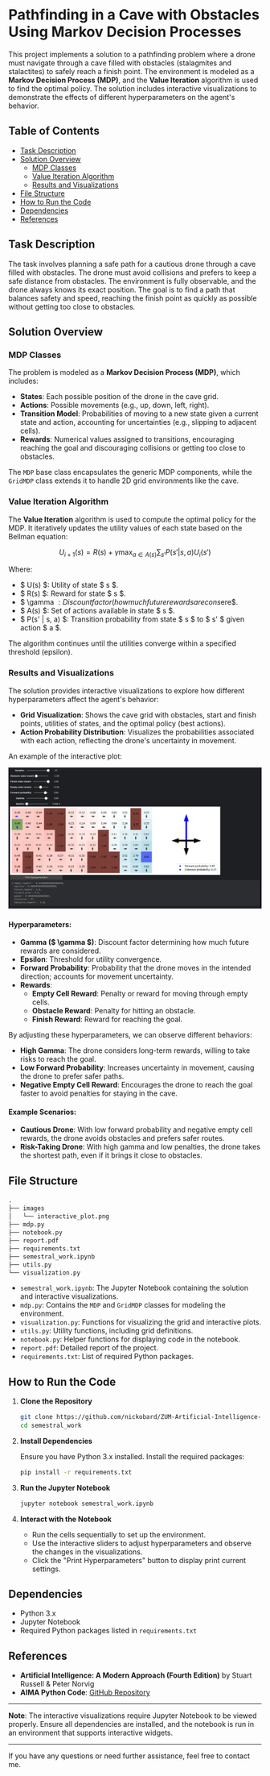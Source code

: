 # Pathfinding in a Cave with Obstacles Using Markov Decision Processes

This project implements a solution to a pathfinding problem where a drone must navigate through a cave filled with obstacles (stalagmites and stalactites) to safely reach a finish point. The environment is modeled as a **Markov Decision Process (MDP)**, and the **Value Iteration** algorithm is used to find the optimal policy. The solution includes interactive visualizations to demonstrate the effects of different hyperparameters on the agent's behavior.

## Table of Contents

- [Task Description](#task-description)
- [Solution Overview](#solution-overview)
    - [MDP Classes](#mdp-classes)
    - [Value Iteration Algorithm](#value-iteration-algorithm)
    - [Results and Visualizations](#results-and-visualizations)
- [File Structure](#file-structure)
- [How to Run the Code](#how-to-run-the-code)
- [Dependencies](#dependencies)
- [References](#references)

## Task Description

The task involves planning a safe path for a cautious drone through a cave filled with obstacles. The drone must avoid collisions and prefers to keep a safe distance from obstacles. The environment is fully observable, and the drone always knows its exact position. The goal is to find a path that balances safety and speed, reaching the finish point as quickly as possible without getting too close to obstacles.

## Solution Overview

### MDP Classes

The problem is modeled as a **Markov Decision Process (MDP)**, which includes:

- **States**: Each possible position of the drone in the cave grid.
- **Actions**: Possible movements (e.g., up, down, left, right).
- **Transition Model**: Probabilities of moving to a new state given a current state and action, accounting for uncertainties (e.g., slipping to adjacent cells).
- **Rewards**: Numerical values assigned to transitions, encouraging reaching the goal and discouraging collisions or getting too close to obstacles.

The `MDP` base class encapsulates the generic MDP components, while the `GridMDP` class extends it to handle 2D grid environments like the cave.

### Value Iteration Algorithm

The **Value Iteration** algorithm is used to compute the optimal policy for the MDP. It iteratively updates the utility values of each state based on the Bellman equation:

$$
U_{i+1}(s) = R(s) + \gamma \max_{a \in A(s)} \sum_{s'} P(s' | s, a) U_i(s')
$$

Where:

- $ U(s) $: Utility of state $ s $.
- $ R(s) $: Reward for state $ s $.
- $ \gamma $: Discount factor (how much future rewards are cons$ere$.
- $ A(s) $: Set of actions available in state $ s $.
- $ P(s' | s, a) $: Transition probability from state $ s $ to $ s' $ given action $ a $.

The algorithm continues until the utilities converge within a specified threshold (epsilon).

### Results and Visualizations

The solution provides interactive visualizations to explore how different hyperparameters affect the agent's behavior:

- **Grid Visualization**: Shows the cave grid with obstacles, start and finish points, utilities of states, and the optimal policy (best actions).
- **Action Probability Distribution**: Visualizes the probabilities associated with each action, reflecting the drone's uncertainty in movement.

An example of the interactive plot:

![Interactive Plot](images/interactive_plot.png)

#### Hyperparameters:

- **Gamma ($ \gamma $)**: Discount factor determining how much future rewards are considered.
- **Epsilon**: Threshold for utility convergence.
- **Forward Probability**: Probability that the drone moves in the intended direction; accounts for movement uncertainty.
- **Rewards**:
    - **Empty Cell Reward**: Penalty or reward for moving through empty cells.
    - **Obstacle Reward**: Penalty for hitting an obstacle.
    - **Finish Reward**: Reward for reaching the goal.

By adjusting these hyperparameters, we can observe different behaviors:

- **High Gamma**: The drone considers long-term rewards, willing to take risks to reach the goal.
- **Low Forward Probability**: Increases uncertainty in movement, causing the drone to prefer safer paths.
- **Negative Empty Cell Reward**: Encourages the drone to reach the goal faster to avoid penalties for staying in the cave.

#### Example Scenarios:

- **Cautious Drone**: With low forward probability and negative empty cell rewards, the drone avoids obstacles and prefers safer routes.
- **Risk-Taking Drone**: With high gamma and low penalties, the drone takes the shortest path, even if it brings it close to obstacles.

## File Structure

```
.
├── images
│   └── interactive_plot.png
├── mdp.py
├── notebook.py
├── report.pdf
├── requirements.txt
├── semestral_work.ipynb
├── utils.py
└── visualization.py
```

- `semestral_work.ipynb`: The Jupyter Notebook containing the solution and interactive visualizations.
- `mdp.py`: Contains the `MDP` and `GridMDP` classes for modeling the environment.
- `visualization.py`: Functions for visualizing the grid and interactive plots.
- `utils.py`: Utility functions, including grid definitions.
- `notebook.py`: Helper functions for displaying code in the notebook.
- `report.pdf`: Detailed report of the project.
- `requirements.txt`: List of required Python packages.

## How to Run the Code

1. **Clone the Repository**

   ```bash
   git clone https://github.com/nickobard/ZUM-Artificial-Intelligence-Foundations-Practicals/tree/master
   cd semestral_work
   ```

2. **Install Dependencies**

   Ensure you have Python 3.x installed. Install the required packages:

   ```bash
   pip install -r requirements.txt
   ```

3. **Run the Jupyter Notebook**

   ```bash
   jupyter notebook semestral_work.ipynb
   ```

4. **Interact with the Notebook**

    - Run the cells sequentially to set up the environment.
    - Use the interactive sliders to adjust hyperparameters and observe the changes in the visualizations.
    - Click the "Print Hyperparameters" button to display print current settings.

## Dependencies

- Python 3.x
- Jupyter Notebook
- Required Python packages listed in `requirements.txt`

## References

- **Artificial Intelligence: A Modern Approach (Fourth Edition)** by Stuart Russell & Peter Norvig
- **AIMA Python Code**: [GitHub Repository](https://github.com/aimacode/aima-python)

---

**Note**: The interactive visualizations require Jupyter Notebook to be viewed properly. Ensure all dependencies are installed, and the notebook is run in an environment that supports interactive widgets.

---

If you have any questions or need further assistance, feel free to contact me.